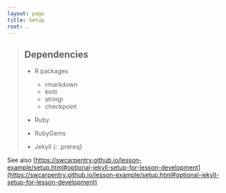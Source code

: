 ```yaml
---
layout: page
title: Setup
root: .
---
```

> ## Dependencies
>
> * R packages
>   * rmarkdown
>   * knitr
>   * stringr
>   * checkpoint
>
> * Ruby
> * RubyGems
> * Jekyll
{: .prereq}

See also [https://swcarpentry.github.io/lesson-example/setup.html#optional-jekyll-setup-for-lesson-development](https://swcarpentry.github.io/lesson-example/setup.html#optional-jekyll-setup-for-lesson-development)
